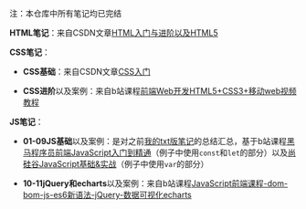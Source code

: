注：本仓库中所有笔记均已完结

**HTML笔记**：来自CSDN文章[HTML入门与进阶以及HTML5](https://blog.csdn.net/wuyxinu/article/details/103515157)

**CSS笔记**：

- **CSS基础**：来自CSDN文章[CSS入门](https://blog.csdn.net/wuyxinu/article/details/103583618)

- **CSS进阶**以及案例：来自b站课程[前端Web开发HTML5+CSS3+移动web视频教程](https://www.bilibili.com/video/BV1kM4y127Li)

**JS笔记**：

- **01-09JS基础**以及案例：是对之前[我的txt版笔记](https://github.com/lwstkhyl/HTML-CSS-JS/tree/main/JS-txt)的总结汇总，基于b站课程[黑马程序员前端JavaScript入门到精通](https://www.bilibili.com/video/BV1Y84y1L7Nn)（例子中使用`const`和`let`的部分）以及[尚硅谷JavaScript基础&实战](https://www.bilibili.com/video/BV1YW411T7GX)（例子中使用`var`的部分）

- **10-11jQuery和echarts**以及案例：来自b站课程[JavaScript前端课程-dom-bom-js-es6新语法-jQuery-数据可视化echarts](https://www.bilibili.com/video/BV1Sy4y1C7ha)
